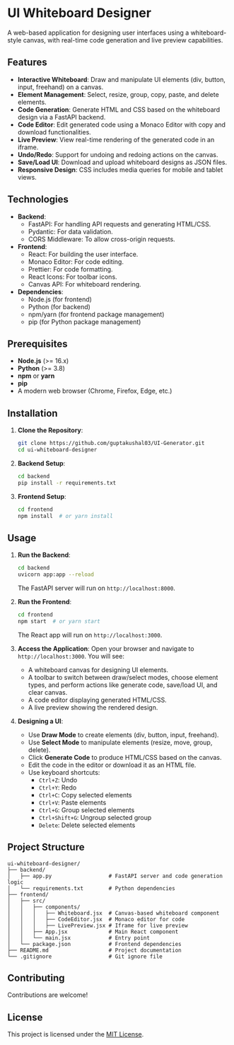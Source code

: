 # UI Whiteboard Designer

A web-based application for designing user interfaces using a whiteboard-style canvas, with real-time code generation and live preview capabilities.

## Features
- **Interactive Whiteboard**: Draw and manipulate UI elements (div, button, input, freehand) on a canvas.
- **Element Management**: Select, resize, group, copy, paste, and delete elements.
- **Code Generation**: Generate HTML and CSS based on the whiteboard design via a FastAPI backend.
- **Code Editor**: Edit generated code using a Monaco Editor with copy and download functionalities.
- **Live Preview**: View real-time rendering of the generated code in an iframe.
- **Undo/Redo**: Support for undoing and redoing actions on the canvas.
- **Save/Load UI**: Download and upload whiteboard designs as JSON files.
- **Responsive Design**: CSS includes media queries for mobile and tablet views.

## Technologies
- **Backend**:
  - FastAPI: For handling API requests and generating HTML/CSS.
  - Pydantic: For data validation.
  - CORS Middleware: To allow cross-origin requests.
- **Frontend**:
  - React: For building the user interface.
  - Monaco Editor: For code editing.
  - Prettier: For code formatting.
  - React Icons: For toolbar icons.
  - Canvas API: For whiteboard rendering.
- **Dependencies**:
  - Node.js (for frontend)
  - Python (for backend)
  - npm/yarn (for frontend package management)
  - pip (for Python package management)

## Prerequisites
- **Node.js** (>= 16.x)
- **Python** (>= 3.8)
- **npm** or **yarn**
- **pip**
- A modern web browser (Chrome, Firefox, Edge, etc.)

## Installation
1. **Clone the Repository**:
   ```bash
   git clone https://github.com/guptakushal03/UI-Generator.git
   cd ui-whiteboard-designer
   ```

2. **Backend Setup**:
   ```bash
   cd backend
   pip install -r requirements.txt
   ```

3. **Frontend Setup**:
   ```bash
   cd frontend
   npm install  # or yarn install
   ```

## Usage
1. **Run the Backend**:
   ```bash
   cd backend
   uvicorn app:app --reload
   ```
   The FastAPI server will run on `http://localhost:8000`.

2. **Run the Frontend**:
   ```bash
   cd frontend
   npm start  # or yarn start
   ```
   The React app will run on `http://localhost:3000`.

3. **Access the Application**:
   Open your browser and navigate to `http://localhost:3000`. You will see:
   - A whiteboard canvas for designing UI elements.
   - A toolbar to switch between draw/select modes, choose element types, and perform actions like generate code, save/load UI, and clear canvas.
   - A code editor displaying generated HTML/CSS.
   - A live preview showing the rendered design.

4. **Designing a UI**:
   - Use **Draw Mode** to create elements (div, button, input, freehand).
   - Use **Select Mode** to manipulate elements (resize, move, group, delete).
   - Click **Generate Code** to produce HTML/CSS based on the canvas.
   - Edit the code in the editor or download it as an HTML file.
   - Use keyboard shortcuts:
     - `Ctrl+Z`: Undo
     - `Ctrl+Y`: Redo
     - `Ctrl+C`: Copy selected elements
     - `Ctrl+V`: Paste elements
     - `Ctrl+G`: Group selected elements
     - `Ctrl+Shift+G`: Ungroup selected group
     - `Delete`: Delete selected elements

## Project Structure
```
ui-whiteboard-designer/
├── backend/
│   ├── app.py                  # FastAPI server and code generation logic
│   └── requirements.txt        # Python dependencies
├── frontend/
│   ├── src/
│   │   ├── components/
│   │   │   ├── Whiteboard.jsx  # Canvas-based whiteboard component
│   │   │   ├── CodeEditor.jsx  # Monaco editor for code
│   │   │   ├── LivePreview.jsx # Iframe for live preview
│   │   ├── App.jsx             # Main React component
│   │   └── main.jsx            # Entry point
│   └── package.json            # Frontend dependencies
├── README.md                   # Project documentation
└── .gitignore                  # Git ignore file
```

## Contributing
Contributions are welcome!

## License
This project is licensed under the [MIT License](LICENSE).